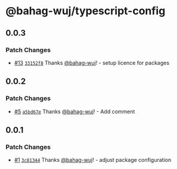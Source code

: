 # @bahag-wuj/typescript-config

## 0.0.3

### Patch Changes

- [#13](https://github.com/bahag-buttf/bahag-design-system/pull/13) [`33152f8`](https://github.com/bahag-buttf/bahag-design-system/commit/33152f8af0db81d38f35df333c9451922c5936d1) Thanks [@bahag-wuj](https://github.com/bahag-buttf)! - setup licence for packages

## 0.0.2

### Patch Changes

- [#5](https://github.com/bahag-buttf/bahag-design-system/pull/5) [`a5bd67e`](https://github.com/bahag-buttf/bahag-design-system/commit/a5bd67e7b14574516fe0bd4af225444ec5570752) Thanks [@bahag-wuj](https://github.com/bahag-buttf)! - Add comment

## 0.0.1

### Patch Changes

- [#1](https://github.com/bahag-buttf/bahag-design-system/pull/1) [`3c81344`](https://github.com/bahag-buttf/bahag-design-system/commit/3c81344024aae732d461f2d516111fc7508bec79) Thanks [@bahag-wuj](https://github.com/bahag-buttf)! - adjust package configuration
